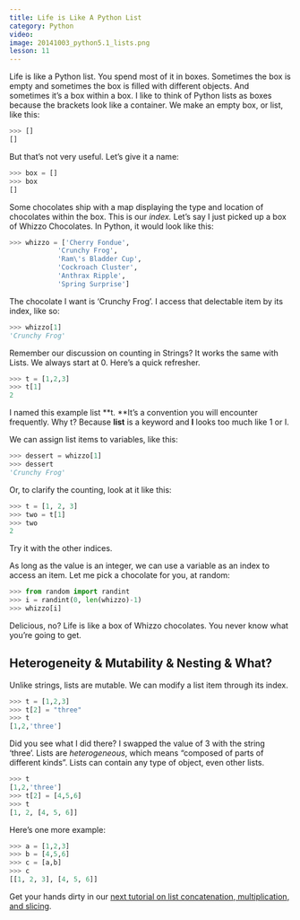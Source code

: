 ```yaml
---
title: Life is Like A Python List
category: Python
video:
image: 20141003_python5.1_lists.png
lesson: 11
---
```


Life is like a Python list. You spend most of it in boxes. Sometimes the box is empty and sometimes the box is filled with different objects. And sometimes it’s a box within a box. I like to think of Python lists as boxes because the brackets look like a container. We make an empty box, or list, like this:

```python
>>> []
[]
```

But that’s not very useful. Let’s give it a name:

```python
>>> box = []
>>> box
[]
```

Some chocolates ship with a map displaying the type and location of chocolates within the box. This is our _index._ Let’s say I just picked up a box of Whizzo Chocolates. In Python, it would look like this:

```python
>>> whizzo = ['Cherry Fondue',
            'Crunchy Frog',
            'Ram\'s Bladder Cup',
            'Cockroach Cluster',
            'Anthrax Ripple',
            'Spring Surprise']
```

The chocolate I want is ‘Crunchy Frog’. I access that delectable item by its index, like so:

```python
>>> whizzo[1]
'Crunchy Frog'
```

Remember our discussion on counting in Strings? It works the same with Lists. We always start at 0\. Here’s a quick refresher.

```python
>>> t = [1,2,3]
>>> t[1]
2
```

I named this example list **t. **It’s a convention you will encounter frequently. Why t? Because **list** is a keyword and **l** looks too much like 1 or I.

We can assign list items to variables, like this:

```python
>>> dessert = whizzo[1]
>>> dessert
'Crunchy Frog'
```

Or, to clarify the counting, look at it like this:

```python
>>> t = [1, 2, 3]
>>> two = t[1]
>>> two
2
```

Try it with the other indices.

As long as the value is an integer, we can use a variable as an index to access an item. Let me pick a chocolate for you, at random:

```python
>>> from random import randint
>>> i = randint(0, len(whizzo)-1)
>>> whizzo[i]
```

Delicious, no? Life is like a box of Whizzo chocolates. You never know what you’re going to get.

## Heterogeneity & Mutability & Nesting & What?

Unlike strings, lists are mutable. We can modify a list item through its index.

```python
>>> t = [1,2,3]
>>> t[2] = "three"
>>> t
[1,2,'three']
```

Did you see what I did there? I swapped the value of 3 with the string ‘three’. Lists are _heterogeneous_, which means “composed of parts of different kinds”. Lists can contain any type of object, even other lists.

```python
>>> t
[1,2,'three']
>>> t[2] = [4,5,6]
>>> t
[1, 2, [4, 5, 6]]
```

Here’s one more example:

```python
>>> a = [1,2,3]
>>> b = [4,5,6]
>>> c = [a,b]
>>> c
[[1, 2, 3], [4, 5, 6]]
```

Get your hands dirty in our [next tutorial on list concatenation, multiplication, and slicing](https://thehelloworldprogram.com/python/python-list-operations/).
